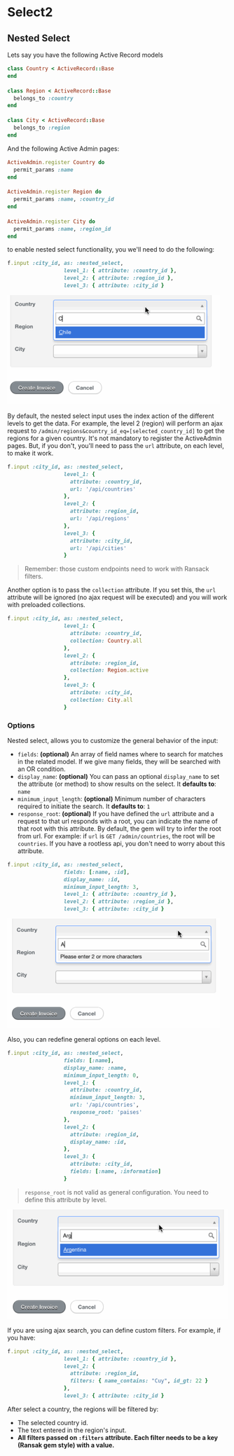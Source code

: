 # Select2

## Nested Select

Lets say you have the following Active Record models

```ruby
class Country < ActiveRecord::Base
end

class Region < ActiveRecord::Base
  belongs_to :country
end

class City < ActiveRecord::Base
  belongs_to :region
end
```

And the following Active Admin pages:

```ruby
ActiveAdmin.register Country do
  permit_params :name
end

ActiveAdmin.register Region do
  permit_params :name, :country_id
end

ActiveAdmin.register City do
  permit_params :name, :region_id
end
```

to enable nested select functionality, you we'll need to do the following:

```ruby
f.input :city_id, as: :nested_select,
                  level_1: { attribute: :country_id },
                  level_2: { attribute: :region_id },
                  level_3: { attribute: :city_id }
```

<img src="./images/select2-nested-select-default.gif" height="250" />

By default, the nested select input uses the index action of the different levels to get the data. For example, the level 2 (region) will perform an ajax request to `/admin/regions&country_id_eq=[selected_country_id]` to get the regions for a given country.
It's not mandatory to register the ActiveAdmin pages. But, if you don't, you'll need to pass the `url` attribute, on each level, to make it work.

```ruby
f.input :city_id, as: :nested_select,
                  level_1: {
                    attribute: :country_id,
                    url: '/api/countries'
                  },
                  level_2: {
                    attribute: :region_id,
                    url: '/api/regions'
                  },
                  level_3: {
                    attribute: :city_id,
                    url: '/api/cities'
                  }
```

> Remember: those custom endpoints need to work with Ransack filters.

Another option is to pass the `collection` attribute. If you set this, the `url` attribute will be ignored (no ajax request will be executed) and you will work with preloaded collections.

```ruby
f.input :city_id, as: :nested_select,
                  level_1: {
                    attribute: :country_id,
                    collection: Country.all
                  },
                  level_2: {
                    attribute: :region_id,
                    collection: Region.active
                  },
                  level_3: {
                    attribute: :city_id,
                    collection: City.all
                  }
```

### Options

Nested select, allows you to customize the general behavior of the input:

* `fields`: **(optional)** An array of field names where to search for matches in the related model. If we give many fields, they will be searched with an OR condition.
* `display_name`: **(optional)** You can pass an optional `display_name` to set the attribute (or method) to show results on the select. It **defaults to**: `name`
* `minimum_input_length`: **(optional)** Minimum number of characters required to initiate the search. It **defaults to**: `1`
* `response_root`: **(optional)** If you have defined the `url` attribute and a request to that url responds with a root, you can indicate the name of that root with this attribute. By default, the gem will try to infer the root from url. For example: if `url` is `GET /admin/countries`, the root will be `countries`. If you have a rootless api, you don't need to worry about this attribute.

```ruby
f.input :city_id, as: :nested_select,
                  fields: [:name, :id],
                  display_name: :id,
                  minimum_input_length: 3,
                  level_1: { attribute: :country_id },
                  level_2: { attribute: :region_id },
                  level_3: { attribute: :city_id }
```

<img src="./images/select2-nested-select-general-options.gif" height="250" />

Also, you can redefine general options on each level.

```ruby
f.input :city_id, as: :nested_select,
                  fields: [:name],
                  display_name: :name,
                  minimum_input_length: 0,
                  level_1: {
                    attribute: :country_id,
                    minimum_input_length: 3,
                    url: '/api/countries',
                    response_root: 'paises'
                  },
                  level_2: {
                    attribute: :region_id,
                    display_name: :id,
                  },
                  level_3: {
                    attribute: :city_id,
                    fields: [:name, :information]
                  }
```

> `response_root` is not valid as general configuration. You need to define this attribute by level.

<img src="./images/select2-nested-select-level-options.gif" height="250" />

If you are using ajax search, you can define custom filters. For example, if you have:

```ruby
f.input :city_id, as: :nested_select,
                  level_1: { attribute: :country_id },
                  level_2: {
                    attribute: :region_id,
                    filters: { name_contains: "Cuy", id_gt: 22 }
                  },
                  level_3: { attribute: :city_id }
```

After select a country, the regions will be filtered by:

* The selected country id.
* The text entered in the region's input.
* **All filters passed on `:filters` attribute. Each filter needs to be a key (Ransak gem style) with a value.**
